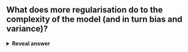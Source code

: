 ## What does more regularisation do to the complexity of the model (and in turn bias and variance)?
<details>
<summary><b>Reveal answer</b></summary>
More regularisation makes a simpler model (more bias)<br>Less regularisation makes the model more complex (increase variance)
</details>
